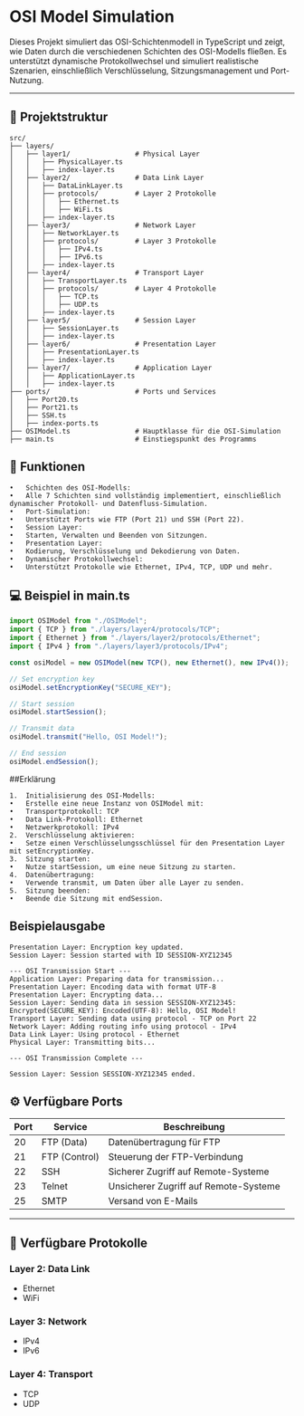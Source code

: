 # OSI Model Simulation

Dieses Projekt simuliert das OSI-Schichtenmodell in TypeScript und zeigt, wie Daten durch die verschiedenen Schichten des OSI-Modells fließen. Es unterstützt dynamische Protokollwechsel und simuliert realistische Szenarien, einschließlich Verschlüsselung, Sitzungsmanagement und Port-Nutzung.

---

## 📂 Projektstruktur

```plaintext
src/
├── layers/
│   ├── layer1/                # Physical Layer
│   │   ├── PhysicalLayer.ts
│   │   ├── index-layer.ts
│   ├── layer2/                # Data Link Layer
│   │   ├── DataLinkLayer.ts
│   │   ├── protocols/         # Layer 2 Protokolle
│   │   │   ├── Ethernet.ts
│   │   │   ├── WiFi.ts
│   │   ├── index-layer.ts
│   ├── layer3/                # Network Layer
│   │   ├── NetworkLayer.ts
│   │   ├── protocols/         # Layer 3 Protokolle
│   │   │   ├── IPv4.ts
│   │   │   ├── IPv6.ts
│   │   ├── index-layer.ts
│   ├── layer4/                # Transport Layer
│   │   ├── TransportLayer.ts
│   │   ├── protocols/         # Layer 4 Protokolle
│   │   │   ├── TCP.ts
│   │   │   ├── UDP.ts
│   │   ├── index-layer.ts
│   ├── layer5/                # Session Layer
│   │   ├── SessionLayer.ts
│   │   ├── index-layer.ts
│   ├── layer6/                # Presentation Layer
│   │   ├── PresentationLayer.ts
│   │   ├── index-layer.ts
│   ├── layer7/                # Application Layer
│   │   ├── ApplicationLayer.ts
│   │   ├── index-layer.ts
├── ports/                     # Ports und Services
│   ├── Port20.ts
│   ├── Port21.ts
│   ├── SSH.ts
│   ├── index-ports.ts
├── OSIModel.ts                # Hauptklasse für die OSI-Simulation
├── main.ts                    # Einstiegspunkt des Programms
```

## 🚀 Funktionen

	•	Schichten des OSI-Modells:
	•	Alle 7 Schichten sind vollständig implementiert, einschließlich dynamischer Protokoll- und Datenfluss-Simulation.
	•	Port-Simulation:
	•	Unterstützt Ports wie FTP (Port 21) und SSH (Port 22).
	•	Session Layer:
	•	Starten, Verwalten und Beenden von Sitzungen.
	•	Presentation Layer:
	•	Kodierung, Verschlüsselung und Dekodierung von Daten.
	•	Dynamischer Protokollwechsel:
	•	Unterstützt Protokolle wie Ethernet, IPv4, TCP, UDP und mehr.

## 💻 Beispiel in main.ts

```typescript
import OSIModel from "./OSIModel";
import { TCP } from "./layers/layer4/protocols/TCP";
import { Ethernet } from "./layers/layer2/protocols/Ethernet";
import { IPv4 } from "./layers/layer3/protocols/IPv4";

const osiModel = new OSIModel(new TCP(), new Ethernet(), new IPv4());

// Set encryption key
osiModel.setEncryptionKey("SECURE_KEY");

// Start session
osiModel.startSession();

// Transmit data
osiModel.transmit("Hello, OSI Model!");

// End session
osiModel.endSession();
```

##Erklärung

	1.	Initialisierung des OSI-Modells:
	•	Erstelle eine neue Instanz von OSIModel mit:
	•	Transportprotokoll: TCP
	•	Data Link-Protokoll: Ethernet
	•	Netzwerkprotokoll: IPv4
	2.	Verschlüsselung aktivieren:
	•	Setze einen Verschlüsselungsschlüssel für den Presentation Layer mit setEncryptionKey.
	3.	Sitzung starten:
	•	Nutze startSession, um eine neue Sitzung zu starten.
	4.	Datenübertragung:
	•	Verwende transmit, um Daten über alle Layer zu senden.
	5.	Sitzung beenden:
	•	Beende die Sitzung mit endSession.

## Beispielausgabe
```plaintext
Presentation Layer: Encryption key updated.
Session Layer: Session started with ID SESSION-XYZ12345

--- OSI Transmission Start ---
Application Layer: Preparing data for transmission...
Presentation Layer: Encoding data with format UTF-8
Presentation Layer: Encrypting data...
Session Layer: Sending data in session SESSION-XYZ12345: Encrypted(SECURE_KEY): Encoded(UTF-8): Hello, OSI Model!
Transport Layer: Sending data using protocol - TCP on Port 22
Network Layer: Adding routing info using protocol - IPv4
Data Link Layer: Using protocol - Ethernet
Physical Layer: Transmitting bits...

--- OSI Transmission Complete ---

Session Layer: Session SESSION-XYZ12345 ended.
```

## ⚙️ Verfügbare Ports

| Port | Service       | Beschreibung                           |
|------|---------------|-----------------------------------------|
| 20   | FTP (Data)    | Datenübertragung für FTP               |
| 21   | FTP (Control) | Steuerung der FTP-Verbindung           |
| 22   | SSH           | Sicherer Zugriff auf Remote-Systeme    |
| 23   | Telnet        | Unsicherer Zugriff auf Remote-Systeme  |
| 25   | SMTP          | Versand von E-Mails                   |

---

## 📂 Verfügbare Protokolle

### Layer 2: Data Link
- Ethernet
- WiFi

### Layer 3: Network
- IPv4
- IPv6

### Layer 4: Transport
- TCP
- UDP
